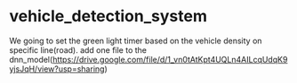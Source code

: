 # vehicle_detection_system
We going to set the green light timer based on the vehicle density on specific line(road).
add one file to the dnn_model(https://drive.google.com/file/d/1_vn0tAtKpt4UQLn4AILcqUdqK9yjsJqH/view?usp=sharing)
